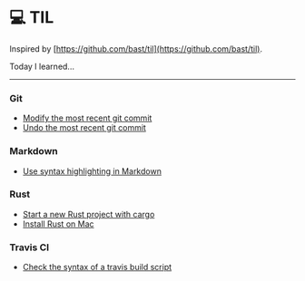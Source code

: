 #  :computer: TIL 

Inspired by [https://github.com/bast/til](https://github.com/bast/til).

Today I learned...

---
### Git
- [Modify the most recent git commit](git/modify_recent_commit.md)
- [Undo the most recent git commit](git/undo_recent_commit.md)

### Markdown
- [Use syntax highlighting in Markdown](markdown/use_syntax_highlighting.md)

### Rust
- [Start a new Rust project with cargo](rust/start_new_project.md)
- [Install Rust on Mac](rust/install_rust.md)

### Travis CI

- [Check the syntax of a travis build script](travis/check_script.md)
